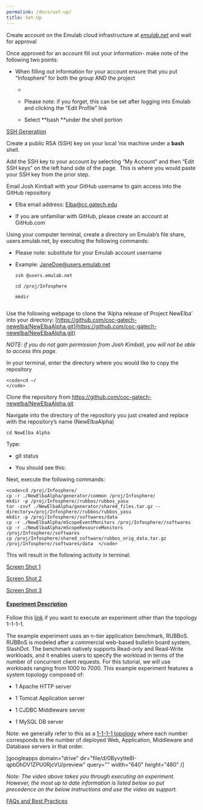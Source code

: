 ```yaml
---
permalink: /docs/set-up/
title: Set-Up
---
```


Create account on the Emulab cloud infrastructure at [_emulab.net_](http://www.emulab.net/index.php3) and wait for approval

Once approved for an account fill out your information- make note of the following two points:



	
  * When filling out information for your account ensure that you put “Infosphere” for both the group AND the project

	
    * 

	
      * Please note: if you forget, this can be set after logging into Emulab and clicking the “Edit Profile” link

	
      * Select **bash **under the shell portion








[SSH Generation](/docs/ssh/)

Create a public RSA (SSH) key on your local ‘nix machine under a **bash** shell.

Add the SSH key to your account by selecting “My Account” and then “Edit SSH keys” on the left hand side of the page.  This is where you would paste your SSH key from the prior step.

Email Josh Kimball with your GitHub username to gain access into the GitHub repository



	
  * Elba email address: [Elba@cc.gatech.edu](mailto:Elba@cc.gatech.edu)

	
  * If you are unfamiliar with GitHub, please create an account at GitHub.com


Using your computer terminal, create a directory on Emulab’s file share, users.emulab.net, by executing the following commands:  
	
* Please note: substitute for your Emulab account username  

	
* Example: JaneDoe@users.emulab.net  

    
    <code>ssh @users.emulab.net  
     cd /proj/Infosphere  
     mkdir  
    </code>


Use the following webpage to clone the ‘Alpha release of Project NewElba’ into your directory: [https://github.com/coc-gatech-newelba/NewElbaAlpha.git](https://github.com/coc-gatech-newelba/NewElbaAlpha.git)

_NOTE: if you do not gain permission from Josh Kimball, you will not be able to access this page._

In your terminal, enter the directory where you would like to copy the repository

    
    <code>cd ~/
    </code>


Clone the repository from https://github.com/coc-gatech-newelba/NewElbaAlpha.git

Navigate into the directory of the repository you just created and replace with the repository’s name (NewElbaAlpha)

`cd NewElba Alpha`

Type:



	
  * git status

	
  * You should see this:


Next, execute the following commands:

    
    <code>cd /proj/Infosphere/  
    cp -r ./NewElbaAlpha/generator/common /proj/Infosphere/  
    mkdir -p /proj/Infosphere//rubbos/rubbos_yasu  
    tar -zxvf ./NewElbaAlpha/generator/shared_files.tar.gz --directory=/proj/Infosphere//rubbos/rubbos_yasu  
    mkdir -p /proj/Infosphere//softwares/data  
    cp -r ./NewElbaAlpha/mScopeEventMonitors /proj/Infosphere//softwares  
    cp -r ./NewElbaAlpha/mScopeResourceMonitors /proj/Infosphere//softwares   
    cp /proj/Infosphere/shared_software/rubbos_orig_data.tar.gz /proj/Infosphere//softwares/data  </code>


This will result in the following activity in terminal:

[Screen Shot 1](../img/screenshot3lineartutorial.png)

[Screen Shot 2](../img/screenshot4lineartutorial.png)

[Screen Shot 3](../img/screenshot5lineartutorial.png)


#### [Experiment Description](https://gtelbatutorial.wordpress.com/experiment-customization/)


Follow this [link](/docs/experiment-customization/) if you want to execute an experiment other than the topology 1-1-1-1.

The example experiment uses an n-tier application benchmark, RUBBoS. RUBBoS is modeled after a commercial web-based bulletin board system, SlashDot. The benchmark natively supports Read-only and Read-Write workloads, and it enables users to specify the workload in terms of the number of concurrent client requests. For this tutorial, we will use workloads ranging from 1000 to 7000. This example experiment features a system topology composed of:



	
  * 1 Apache HTTP server

	
  * 1 Tomcat Application server

	
  * 1 CJDBC Middleware server

	
  * 1 MySQL DB server


Note: we generally refer to this as a [1-1-1-1 topology](/docs/experiment-topology-1-1-1-1/) where each number corresponds to the number of deployed Web, Application, Middleware and Database servers in that order.

[googleapps domain="drive" dir="file/d/0ByvytIe8I-qpbDhDV1ZPU0RjcVU/preview" query="" width="640" height="480" /]

_Note: The video above takes you through executing an experiment. However, the most up to date information is listed below so put precedence on the below instructions and use the video as support._

[FAQs and Best Practices](/docs/faqs/)
